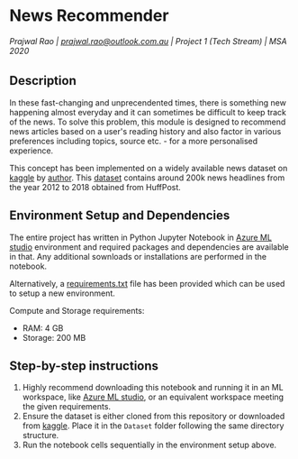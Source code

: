 # News Recommender

###### Prajwal Rao | prajwal.rao@outlook.com.au | Project 1 (Tech Stream) | MSA 2020

## Description
In these fast-changing and unprecendented times, there is something new happening almost everyday and it can sometimes be difficult to keep track of the news. To solve this problem, this module is designed to recommend news articles based on a user's reading history and also factor in various preferences including topics, source etc. - for a more personalised experience.

This concept has been implemented on a widely available news dataset on [kaggle](https://www.kaggle.com/rmisra/news-category-dataset) by [author](https://rishabhmisra.github.io/publications/). This [dataset](https://www.kaggle.com/rmisra/news-category-dataset) contains around 200k news headlines from the year 2012 to 2018 obtained from HuffPost. 

## Environment Setup and Dependencies

The entire project has written in Python Jupyter Notebook in [Azure ML studio](https://ml.azure.com/#) environment and required packages and dependencies are available in that. Any additional sownloads or installations are performed in the notebook.

Alternatively, a [requirements.txt](../blob/master/requirements.txt) file has been provided which can be used to setup a new environment.

Compute and Storage requirements:
- RAM: 4 GB
- Storage: 200 MB

## Step-by-step instructions
1. Highly recommend downloading this notebook and running it in an ML workspace, like [Azure ML studio](https://ml.azure.com/#), or an equivalent workspace meeting the given requirements.
2. Ensure the dataset is either cloned from this repository or downloaded from [kaggle](https://www.kaggle.com/rmisra/news-category-dataset). Place it in the `Dataset` folder following the same directory structure.
3. Run the notebook cells sequentially in the environment setup above.
